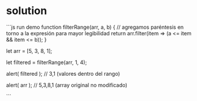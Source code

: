 # solution

\`\`\`js run demo function filterRange\(arr, a, b\) { // agregamos paréntesis en torno a la expresión para mayor legibilidad return arr.filter\(item =&gt; \(a &lt;= item && item &lt;= b\)\); }

let arr = \[5, 3, 8, 1\];

let filtered = filterRange\(arr, 1, 4\);

alert\( filtered \); // 3,1 \(valores dentro del rango\)

alert\( arr \); // 5,3,8,1 \(array original no modificado\)

\`\`\`

